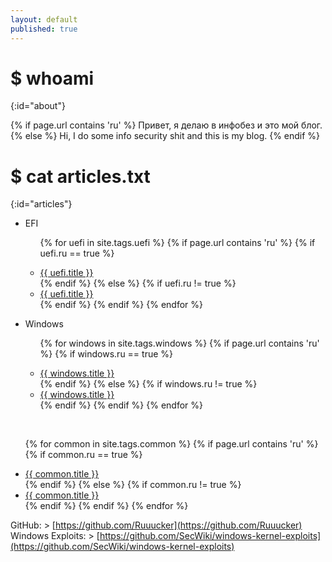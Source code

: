```yaml
---
layout: default
published: true
---
```

<title>Rucker :: Security Researcher</title>

<!-- I'm soming out the socket -->
<!-- Nothing you can do can stop it -->
<!-- I'm on your lap and in your pocket -->
<!-- How you gonna shoot me down -->
<!-- When I guide the rocket? -->

# $ whoami
{:id="about"}

{% if page.url contains 'ru'  %}
Привет, я делаю в инфобез и это мой блог.
{% else %}
Hi, I do some info security shit and this is my blog.
{% endif %}

# $ cat articles.txt
{:id="articles"}

<ul>
  <li>EFI</li>
<ul>

{%  for uefi in site.tags.uefi  %}
    {% if page.url contains 'ru'  %}
        {% if uefi.ru == true %}
             <li><a href="{{ uefi.url }}" title="{{ uefi.description }}">{{ uefi.title }}</a></li>
        {% endif %}
    {% else %}
        {% if uefi.ru != true %}
            <li><a href="{{ uefi.url }}" title="{{ uefi.description }}">{{ uefi.title }}</a></li>
        {% endif %}
    {% endif %}
{% endfor %}
  
</ul>
</ul>

<ul>
  <li>Windows</li>
<ul>

{%  for windows in site.tags.windows  %}
    {% if page.url contains 'ru'  %}
        {% if windows.ru == true %}
             <li><a href="{{ windows.url }}" title="{{ windows.description }}">{{ windows.title }}</a></li>
        {% endif %}
    {% else %}
        {% if windows.ru != true %}
            <li><a href="{{ windows.url }}" title="{{ windows.description }}">{{ windows.title }}</a></li>
        {% endif %}
    {% endif %}
{% endfor %}
  
</ul>
<br>

{% for common in site.tags.common %}
    {% if page.url contains 'ru'  %}
        {% if common.ru == true %}
             <li><a href="{{ common.url }}" title="{{ common.description }}">{{ common.title }}</a></li>
        {% endif %}
    {% else %}
        {% if common.ru != true %}
            <li><a href="{{ common.url }}" title="{{ common.description }}">{{ common.title }}</a></li>
        {% endif %}
    {% endif %}
{% endfor %}

</ul>
<!--
//# $ cat methodolodys.txt
//{:id="methods"}

//Soon...
-->
# $ cat cheat_sheets.txt
{:id="cheatsheets"}

<ul>
  
{% for cheatsheets in site.categories.cheatsheets %}
    {% if page.url contains 'ru'  %}
        {% if cheatsheets.ru == true %}
              <li><a href="{{ cheatsheets.url }}" title="{{ cheatsheets.description }}">{{ cheatsheets.title }}</a></li>
        {% endif %}
    {% else %}
        {% if cheatsheets.ru != true %}
              <li><a href="{{ cheatsheets.url }}" title="{{ cheatsheets.description }}">{{ cheatsheets.title }}</a></li>
        {% endif %}
    {% endif %}
{% endfor %}
  
</ul>

# $ cat tools.txt
{:id="tools"}

<ul>
{% for tool in site.categories.tools %}
<li><a href="{{ tool.link }}">{{ tool.title }}</a> - {{ tool.description }}</li>
{% endfor %}
</ul>

# $ cat contact.txt
{:id="contact"}
<!--
Telegram:

> @
-->
GitHub: > [https://github.com/Ruuucker](https://github.com/Ruuucker)
Windows Exploits: > [https://github.com/SecWiki/windows-kernel-exploits](https://github.com/SecWiki/windows-kernel-exploits)
